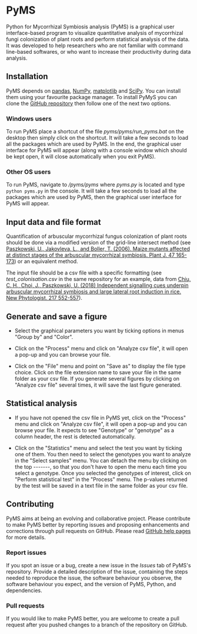 # PyMS

Python for Mycorrhizal Symbiosis analysis (PyMS) is a graphical user interface-based program to visualize quantitative analysis of mycorrhizal fungi colonization of plant roots and perform statistical analysis of the data. It was developed to help researchers who are not familiar with command line-based softwares, or who want to increase their productivity during data analysis.

## Installation

PyMS depends on [pandas](https://pandas.pydata.org/), [NumPy](http://www.numpy.org/), [matplotlib](https://matplotlib.org/) and [SciPy](https://matplotlib.org/). You can install them using your favourite package manager. To install PyMyS you can clone the [GitHub repository](https://github.com/jschnab/pyms.git) then follow one of the next two options. 

### Windows users

To run PyMS place a shortcut of the file *pyms/pyms/run_pyms.bat* on the desktop then simply click on the shortcut. It will take a few seconds to load all the packages which are used by PyMS. In the end, the graphical user interface for PyMS will appear (along with a console window which should be kept open, it will close automatically when you exit PyMS).

### Other OS users

To run PyMS, navigate to */pyms/pyms* where *pyms.py* is located and type ``python pyms.py`` in the console. It will take a few seconds to load all the packages which are used by PyMS, then the graphical user interface for PyMS will appear.

## Input data and file format
Quantification of arbuscular mycorrhizal fungus colonization of plant roots should be done via a modified version of the grid-line
intersect method (see [Paszkowski, U., Jakovleva, L., and Boller, T. (2006). Maize mutants affected at distinct stages of the 
arbuscular mycorrhizal symbiosis. Plant J. 47 165-173](https://www.ncbi.nlm.nih.gov/pubmed/16762030)) or an equivalent method.

The input file should be a csv file with a specific formatting 
(see *test_colonisation.csv* in the same repository for an example, data from [Chiu, C. H., Choi, J., Paszkowski, U. (2018) Independent signalling cues underpin arbuscular mycorrhizal symbiosis and large lateral root induction in rice. New Phytologist. 217 552-557](https://www.ncbi.nlm.nih.gov/pubmed/29194644)).

## Generate and save a figure
* Select the graphical parameters you want by ticking options in menus "Group by" and "Color".

* Click on the "Process" menu and click on "Analyze csv file", it will open a pop-up and you can browse your file.

* Click on the "File" menu and point on "Save as" to display the file type choice. Click on the file extension name to save your file in the same folder as your csv file. If you generate several figures by clicking on "Analyze csv file" several times, it will save the last figure generated.

## Statistical analysis
* If you have not opened the csv file in PyMS yet, click on the "Process" menu and click on "Analyze csv file", it will open a 
pop-up and you can browse your file. It expects to see "Genotype" or "genotype" as a column header, the rest is detected 
automatically.

* Click on the "Statistics" menu and select the test you want by ticking one of 
them. You then need to select the genotypes you want to analyze in the "Select samples" menu. You can detach the menu by clicking on the top -------, so that you don't have to open the menu each time you select a genotype. Once you selected the genotypes of interest, click on "Perform statistical test" in the "Process" menu. The p-values returned by the test will be saved in a text file in the same folder as your csv file.

## Contributing

PyMS aims at being an evolving and collaborative project. Please contribute to make PyMS better by reporting issues and proposing enhancements and corrections through pull requests on GitHub. Please read [GitHub help pages](https://help.github.com/) for more details.

### Report issues
If you spot an issue or a bug, create a new issue in the *Issues* tab of PyMS's repository. Provide a detailed description of the issue, containing the steps needed to reproduce the issue, the software behaviour you observe, the software behaviour you expect, and the version of PyMS, Python, and dependencies.

### Pull requests
If you would like to make PyMS better, you are welcome to create a pull request after you pushed changes to a branch of the repository on GitHub.
